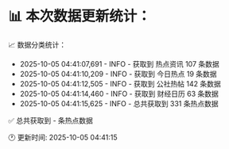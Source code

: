 📊 本次数据更新统计：
==========================

📈 数据分类统计：
- 2025-10-05 04:41:07,691 - INFO - 获取到 热点资讯 107 条数据
- 2025-10-05 04:41:10,209 - INFO - 获取到 今日热点 19 条数据
- 2025-10-05 04:41:12,505 - INFO - 获取到 公社热帖 142 条数据
- 2025-10-05 04:41:14,460 - INFO - 获取到 财经日历 63 条数据
- 2025-10-05 04:41:15,625 - INFO - 总共获取到 331 条热点数据

✅ 总共获取到 - 条热点数据

🕐 更新时间: 2025-10-05 04:41:15
